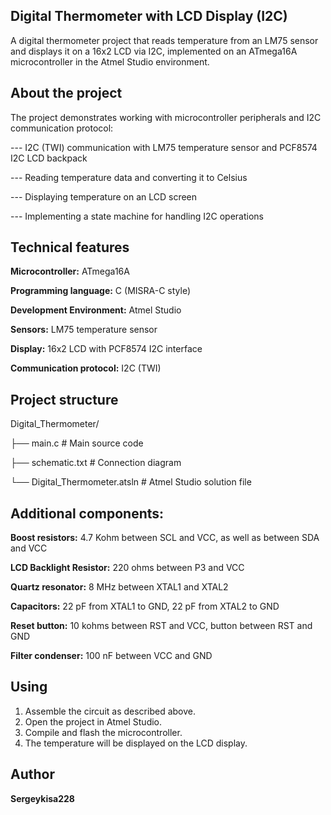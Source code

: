 ## Digital Thermometer with LCD Display (I2C)

A digital thermometer project that reads temperature from an LM75 sensor and displays it on a 16x2 LCD via I2C, implemented on an ATmega16A microcontroller in the Atmel Studio environment.

## About the project

The project demonstrates working with microcontroller peripherals and I2C communication protocol:

--- I2C (TWI) communication with LM75 temperature sensor and PCF8574 I2C LCD backpack

--- Reading temperature data and converting it to Celsius

--- Displaying temperature on an LCD screen

--- Implementing a state machine for handling I2C operations

## Technical features

**Microcontroller:** ATmega16A

**Programming language:** C (MISRA-C style)

**Development Environment:** Atmel Studio

**Sensors:** LM75 temperature sensor

**Display:** 16x2 LCD with PCF8574 I2C interface

**Communication protocol:** I2C (TWI)

## Project structure

Digital_Thermometer/

├── main.c              # Main source code

├── schematic.txt       # Connection diagram

└── Digital_Thermometer.atsln  # Atmel Studio solution file

## Additional components:

**Boost resistors:** 4.7 Kohm between SCL and VCC, as well as between SDA and VCC

**LCD Backlight Resistor:** 220 ohms between P3 and VCC

**Quartz resonator:** 8 MHz between XTAL1 and XTAL2

**Capacitors:** 22 pF from XTAL1 to GND, 22 pF from XTAL2 to GND

**Reset button:** 10 kohms between RST and VCC, button between RST and GND

**Filter condenser:** 100 nF between VCC and GND

## Using

1. Assemble the circuit as described above.
2. Open the project in Atmel Studio.
3. Compile and flash the microcontroller.
4. The temperature will be displayed on the LCD display.

## Author

**Sergeykisa228**
